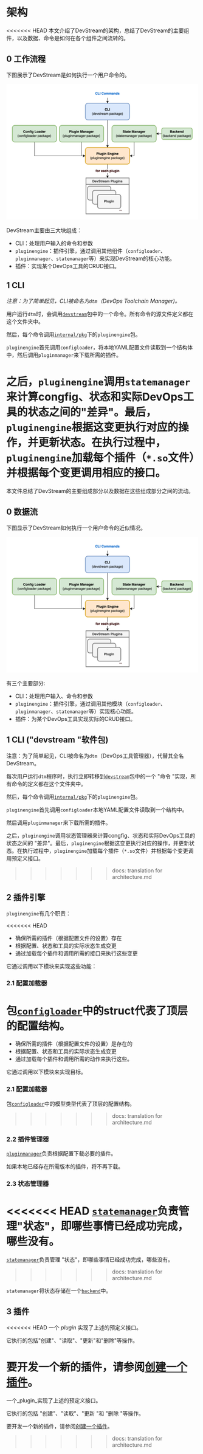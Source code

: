 # 架构

<<<<<<< HEAD
本文介绍了DevStream的架构，总结了DevStream的主要组件，以及数据、命令是如何在各个组件之间流转的。

## 0 工作流程

下图展示了DevStream是如何执行一个用户命令的。

![DevStream架构图](../images/architecture-overview.png)

DevStream主要由三大块组成：

- CLI：处理用户输入的命令和参数
- `pluginengine`：插件引擎，通过调用其他组件（`configloader`、`pluginmanager`、`statemanager`等）来实现DevStream的核心功能。
- 插件：实现某个DevOps工具的CRUD接口。

## 1 CLI

_注意：为了简单起见，CLI被命名为`dtm`（DevOps Toolchain Manager)。_

用户运行`dtm`时，会调用[`devstream`](https://github.com/devstream-io/devstream/tree/main/cmd/devstream)包中的一个命令。所有命令的源文件定义都在这个文件夹中。

然后，每个命令调用[`internal/pkg`](https://github.com/devstream-io/devstream/tree/main/internal/pkg/pluginengine)下的`pluginengine`包。

`pluginengine`首先调用`configloader`，将本地YAML配置文件读取到一个结构体中，然后调用`pluginmanager`来下载所需的插件。

之后，`pluginengine`调用`statemanager`来计算congfig、状态和实际DevOps工具的状态之间的"差异"。最后，`pluginengine`根据这变更执行对应的操作，并更新状态。在执行过程中，`pluginengine`加载每个插件（`*.so`文件）并根据每个变更调用相应的接口。
=======
本文件总结了DevStream的主要组成部分以及数据在这些组成部分之间的流动。

## 0 数据流

下图显示了DevStream如何执行一个用户命令的近似情况。

![DevStream架构图](../images/architecture-overview.png)

有三个主要部分:

- CLI：处理用户输入、命令和参数
- `pluginengine`：插件引擎，通过调用其他模块（`configloader`、`pluginmanager`、`statemanager`等）实现核心功能。
- 插件：为某个DevOps工具实现实际的CRUD接口。

## 1 CLI ("devstream "软件包)

注意：为了简单起见，CLI被命名为`dtm`（DevOps工具管理器），代替其全名DevStream。

每次用户运行`dtm`程序时，执行立即转移到[`devstream`](https://github.com/devstream-io/devstream/tree/main/cmd/devstream)包中的一个 "命令 "实现，所有命令的定义都在这个文件夹中。

然后，每个命令调用[`internal/pkg`](https://github.com/devstream-io/devstream/tree/main/internal/pkg/pluginengine)下的`pluginengine`包。

`pluginengine`首先调用`configloader`本地YAML配置文件读取到一个结构中。

然后调用`pluginmanager`来下载所需的插件。

之后，`pluginengine`调用状态管理器来计算congfig、状态和实际DevOps工具的状态之间的 "差异"。最后，`pluginengine`根据这变更执行对应的操作，并更新状态。在执行过程中，`pluginengine`加载每个插件（`*.so`文件）并根据每个变更调用预定义接口。
>>>>>>> docs: translation for architecture.md

## 2 插件引擎

`pluginengine`有几个职责：

<<<<<<< HEAD
- 确保所需的插件（根据配置文件的设置）存在
- 根据配置、状态和工具的实际状态生成变更
- 通过加载每个插件和调用所需的接口来执行这些变更

它通过调用以下模块来实现这些功能：

### 2.1 配置加载器

包[`configloader`](https://github.com/devstream-io/devstream/blob/main/internal/pkg/configloader/config.go#L19)中的struct代表了顶层的配置结构。
=======
- 确保所需的插件（根据配置文件的设置）是存在的
- 根据配置、状态和工具的实际状态生成变更
- 通过加载每个插件和调用所需的动作来执行这些。

它通过调用以下模块来实现目标。

### 2.1 配置加载器

包[`configloader`](https://github.com/devstream-io/devstream/blob/main/internal/pkg/configloader/config.go#L19)中的模型类型代表了顶层的配置结构。
>>>>>>> docs: translation for architecture.md

### 2.2 插件管理器

[`pluginmanager`](https://github.com/devstream-io/devstream/blob/main/internal/pkg/pluginmanager/manager.go)负责根据配置下载必要的插件。

如果本地已经存在所需版本的插件，将不再下载。

### 2.3 状态管理器

<<<<<<< HEAD
[`statemanager`](https://github.com/devstream-io/devstream/blob/main/internal/pkg/statemanager/manager.go)负责管理"状态"，即哪些事情已经成功完成，哪些没有。
=======
[`statemanager`](https://github.com/devstream-io/devstream/blob/main/internal/pkg/statemanager/manager.go)负责管理 "状态"，即哪些事情已经成功完成，哪些没有。
>>>>>>> docs: translation for architecture.md

`statemanager`将状态存储在一个[`backend`](https://github.com/devstream-io/devstream/blob/main/internal/pkg/backend/backend.go)中。

## 3 插件

<<<<<<< HEAD
一个 _plugin_ 实现了上述的预定义接口。

它执行的包括"创建"、"读取"、"更新"和"删除"等操作。

要开发一个新的插件，请参阅[创建一个插件](./development/creating-a-plugin.md)。
=======
一个_plugin_实现了上述的预定义接口。

它执行的包括 "创建"、"读取"、"更新 "和 "删除 "等操作。

要开发一个新的插件，请参阅[创建一个插件](./development/creating-a-plugin.md)。
>>>>>>> docs: translation for architecture.md
